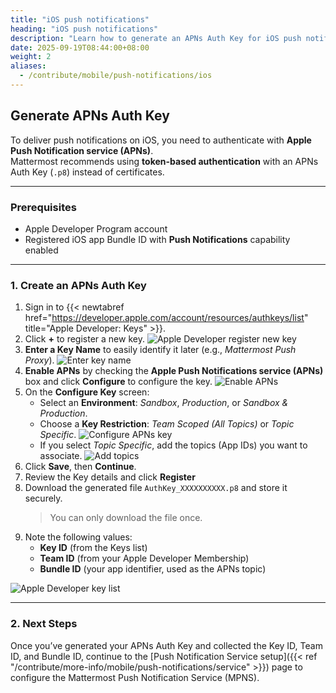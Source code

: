 ```yaml
---
title: "iOS push notifications"
heading: "iOS push notifications"
description: "Learn how to generate an APNs Auth Key for iOS push notifications."
date: 2025-09-19T08:44:00+08:00
weight: 2
aliases:
  - /contribute/mobile/push-notifications/ios
---
```


## Generate APNs Auth Key

To deliver push notifications on iOS, you need to authenticate with **Apple Push Notification service (APNs)**.  
Mattermost recommends using **token-based authentication** with an APNs Auth Key (`.p8`) instead of certificates.

---

### Prerequisites

- Apple Developer Program account  
- Registered iOS app Bundle ID with **Push Notifications** capability enabled  

---

### 1. Create an APNs Auth Key

1. Sign in to {{< newtabref href="https://developer.apple.com/account/resources/authkeys/list" title="Apple Developer: Keys" >}}.
2. Click **+** to register a new key.
   ![Apple Developer register new key](/img/mobile/ios-register-key.png)
3. **Enter a Key Name** to easily identify it later (e.g., *Mattermost Push Proxy*).
   ![Enter key name](/img/mobile/ios-key-name.png)
4. **Enable APNs** by checking the **Apple Push Notifications service (APNs)** box and click **Configure** to configure the key.
   ![Enable APNs](/img/mobile/ios-enable-apns.png)
5. On the **Configure Key** screen:
   - Select an **Environment**: *Sandbox*, *Production*, or *Sandbox & Production*.
   - Choose a **Key Restriction**: *Team Scoped (All Topics)* or *Topic Specific*. 
   ![Configure APNs key](/img/mobile/ios-configure-apns.png)
   - If you select *Topic Specific*, add the topics (App IDs) you want to associate.
   ![Add topics](/img/mobile/ios-add-topics.png)
6. Click **Save**, then **Continue**.
7. Review the Key details and click **Register**
8. Download the generated file `AuthKey_XXXXXXXXXX.p8` and store it securely.
   > You can only download the file once.
9. Note the following values:
   - **Key ID** (from the Keys list)
   - **Team ID** (from your Apple Developer Membership)
   - **Bundle ID** (your app identifier, used as the APNs topic)

![Apple Developer key list](/img/mobile/ios-key-list.png)

---

### 2. Next Steps

Once you’ve generated your APNs Auth Key and collected the Key ID, Team ID, and Bundle ID, continue to the [Push Notification Service setup]({{< ref "/contribute/more-info/mobile/push-notifications/service" >}}) page to configure the Mattermost Push Notification Service (MPNS).
